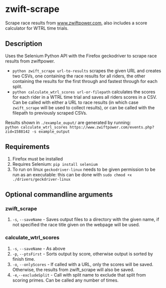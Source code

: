 # zwift-scrape
Scrape race results from www.zwiftpower.com, also includes a score calculator for WTRL time trials.

## Description

Uses the Selenium Python API with the Firefox geckodriver to scrape race results from zwiftpower. 
* `python zwift_scrape url-to-results` scrapes the given URL and creates two CSVs, one containing the race results for all riders, the other containing the results for the first through and fastest through for each split. 
* `python calculate_wtrl_scores url-or-filepath` calculates the scores for each rider in a WTRL time trial and saves all riders scores in a CSV. Can be called with either a URL to race results (in which case `zwift_scrape` will be used to collect results), or can be called with the filepath to previously scraped CSVs.

Results shown in `./example_ouput/` are generated by running:  
 `python calculate_wtrl_scores https://www.zwiftpower.com/events.php?zid=1588142 -s example_output`

## Requirements
1. Firefox must be installed
2. Requires Selenium: `pip install selenium`
3. To run on linux `geckodriver-linux` needs to be given permission to be run as an executable: this can be done with 
`sudo chmod +x ./drivers/geckdriver-linux`

## Optional commandline arguments
### zwift_scrape
1. `-s`, `--saveName` - Saves output files to a directory with the given name, if not specified the race title given on the webpage will be used.

### calculate_wtrl_scores
1. `-s`, `--saveName` - As above
2. `-p`, `--ptsFirst` - Sorts output by score, otherwise output is sorted by finish time.
3. `-o`, `--onlyScores` - If called with a URL, only the scores will be saved. Otherwise, the results from zwift_scrape will also be saved.
4. `-e`,`--excludeSplit` - Call with split name to exclude that split from scoring primes. Can be called any number of times.
